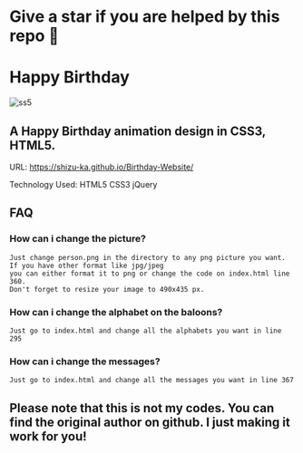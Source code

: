 # Give a star if you are helped by this repo 🙏
# Happy Birthday

![ss5](https://github.com/Shizu-ka/Birthday-Website/assets/58659139/323ade9d-a5f4-40bf-a7ca-0df2c115c590)

## A Happy Birthday animation design in CSS3, HTML5.

URL: https://shizu-ka.github.io/Birthday-Website/

Technology Used: HTML5 CSS3 jQuery

## FAQ
### How can i change the picture?
```
Just change person.png in the directory to any png picture you want. If you have other format like jpg/jpeg
you can either format it to png or change the code on index.html line 360.
Don't forget to resize your image to 490x435 px.
```
### How can i change the alphabet on the baloons?
```
Just go to index.html and change all the alphabets you want in line 295
```
### How can i change the messages?
```
Just go to index.html and change all the messages you want in line 367
```
## Please note that this is not my codes. You can find the original author on github. I just making it work for you!
